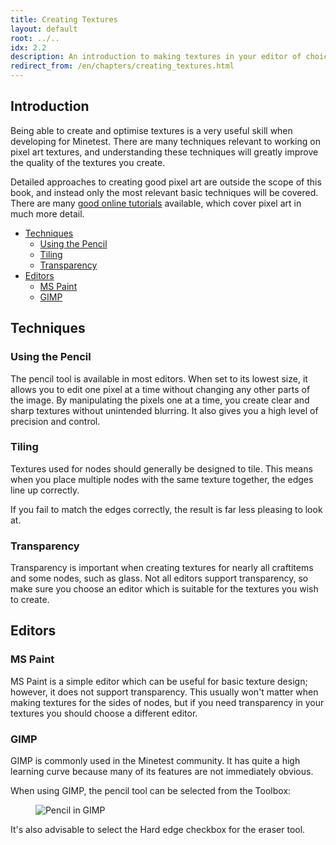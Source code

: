 ```yaml
---
title: Creating Textures
layout: default
root: ../..
idx: 2.2
description: An introduction to making textures in your editor of choice, an a guide on GIMP.
redirect_from: /en/chapters/creating_textures.html
---
```


## Introduction <!-- omit in toc -->

Being able to create and optimise textures is a very useful skill when
developing for Minetest.
There are many techniques relevant to working on pixel art textures,
and understanding these techniques will greatly improve
the quality of the textures you create.

Detailed approaches to creating good pixel art are outside the scope
of this book, and instead only the most relevant basic techniques
will be covered.
There are many [good online tutorials](http://www.photonstorm.com/art/tutorials-art/16x16-pixel-art-tutorial)
available, which cover pixel art in much more detail.

- [Techniques](#techniques)
  - [Using the Pencil](#using-the-pencil)
  - [Tiling](#tiling)
  - [Transparency](#transparency)
- [Editors](#editors)
  - [MS Paint](#ms-paint)
  - [GIMP](#gimp)

## Techniques

### Using the Pencil

The pencil tool is available in most editors. When set to its lowest size,
it allows you to edit one pixel at a time without changing any other parts
of the image. By manipulating the pixels one at a time, you create clear
and sharp textures without unintended blurring. It also gives you a high
level of precision and control.

### Tiling

Textures used for nodes should generally be designed to tile. This means
when you place multiple nodes with the same texture together, the edges line
up correctly.

<!-- IMAGE NEEDED - cobblestone that tiles correctly -->

If you fail to match the edges correctly, the result is far less pleasing
to look at.

<!-- IMAGE NEEDED - node that doesn't tile correctly -->

### Transparency

Transparency is important when creating textures for nearly all craftitems
and some nodes, such as glass.
Not all editors support transparency, so make sure you choose an
editor which is suitable for the textures you wish to create.

## Editors

### MS Paint

MS Paint is a simple editor which can be useful for basic texture
design; however, it does not support transparency.
This usually won't matter when making textures for the sides of nodes,
but if you need transparency in your textures you should choose a
different editor.

### GIMP

GIMP is commonly used in the Minetest community. It has quite a high
learning curve because many of its features are not immediately
obvious.

When using GIMP, the pencil tool can be selected from the Toolbox:

<figure>
    <img src="{{ page.root }}//static/pixel_art_gimp_pencil.png" alt="Pencil in GIMP">
</figure>

It's also advisable to select the Hard edge checkbox for the eraser tool.
